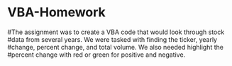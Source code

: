 # VBA-Homework

#The assignment was to create a VBA code that would look through stock #data  from several years. We were tasked with finding the ticker, yearly #change, percent change, and total volume. We also needed highlight the #percent change with red or green for positive and negative.